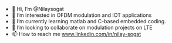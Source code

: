 - 👋 Hi, I’m @Nilaysogat
- 👀 I’m interested in OFDM modulation and IOT applications
- 🌱 I’m currently learning matlab and C-based embedded coding.
- 💞️ I’m looking to collaborate on modulation projects on LTE
- 📫 How to reach me www.linkedin.com/in/nilay-sogat

<!---
Nilaysogat/Nilaysogat is a ✨ special ✨ repository because its `README.md` (this file) appears on your GitHub profile.
You can click the Preview link to take a look at your changes.
--->
